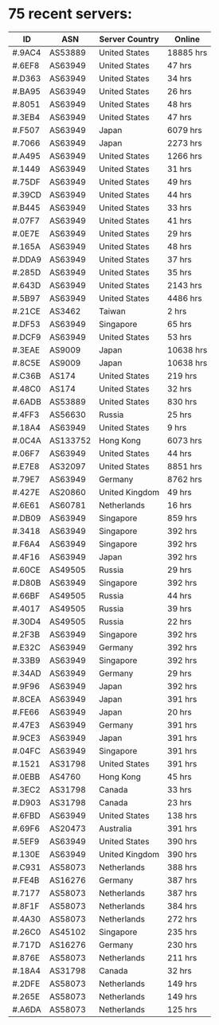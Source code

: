 # 75 recent servers:

| ID | ASN | Server Country | Online |
| ------ | ------ | ------ | ------ |
| #.9AC4 | AS53889 | United States | 18885 hrs |
| #.6EF8 | AS63949 | United States | 47 hrs |
| #.D363 | AS63949 | United States | 34 hrs |
| #.BA95 | AS63949 | United States | 26 hrs |
| #.8051 | AS63949 | United States | 48 hrs |
| #.3EB4 | AS63949 | United States | 47 hrs |
| #.F507 | AS63949 | Japan | 6079 hrs |
| #.7066 | AS63949 | Japan | 2273 hrs |
| #.A495 | AS63949 | United States | 1266 hrs |
| #.1449 | AS63949 | United States | 31 hrs |
| #.75DF | AS63949 | United States | 49 hrs |
| #.39CD | AS63949 | United States | 44 hrs |
| #.B445 | AS63949 | United States | 33 hrs |
| #.07F7 | AS63949 | United States | 41 hrs |
| #.0E7E | AS63949 | United States | 29 hrs |
| #.165A | AS63949 | United States | 48 hrs |
| #.DDA9 | AS63949 | United States | 37 hrs |
| #.285D | AS63949 | United States | 35 hrs |
| #.643D | AS63949 | United States | 2143 hrs |
| #.5B97 | AS63949 | United States | 4486 hrs |
| #.21CE | AS3462 | Taiwan | 2 hrs |
| #.DF53 | AS63949 | Singapore | 65 hrs |
| #.DCF9 | AS63949 | United States | 53 hrs |
| #.3EAE | AS9009 | Japan | 10638 hrs |
| #.8C5E | AS9009 | Japan | 10638 hrs |
| #.C36B | AS174 | United States | 219 hrs |
| #.48C0 | AS174 | United States | 32 hrs |
| #.6ADB | AS53889 | United States | 830 hrs |
| #.4FF3 | AS56630 | Russia | 25 hrs |
| #.18A4 | AS63949 | United States | 9 hrs |
| #.0C4A | AS133752 | Hong Kong | 6073 hrs |
| #.06F7 | AS63949 | United States | 44 hrs |
| #.E7E8 | AS32097 | United States | 8851 hrs |
| #.79E7 | AS63949 | Germany | 8762 hrs |
| #.427E | AS20860 | United Kingdom | 49 hrs |
| #.6E61 | AS60781 | Netherlands | 16 hrs |
| #.DB09 | AS63949 | Singapore | 859 hrs |
| #.3418 | AS63949 | Singapore | 392 hrs |
| #.F6A4 | AS63949 | Singapore | 392 hrs |
| #.4F16 | AS63949 | Japan | 392 hrs |
| #.60CE | AS49505 | Russia | 29 hrs |
| #.D80B | AS63949 | Singapore | 392 hrs |
| #.66BF | AS49505 | Russia | 44 hrs |
| #.4017 | AS49505 | Russia | 39 hrs |
| #.30D4 | AS49505 | Russia | 22 hrs |
| #.2F3B | AS63949 | Singapore | 392 hrs |
| #.E32C | AS63949 | Germany | 392 hrs |
| #.33B9 | AS63949 | Singapore | 392 hrs |
| #.34AD | AS63949 | Germany | 29 hrs |
| #.9F96 | AS63949 | Japan | 392 hrs |
| #.8CEA | AS63949 | Japan | 391 hrs |
| #.FE66 | AS63949 | Japan | 20 hrs |
| #.47E3 | AS63949 | Germany | 391 hrs |
| #.9CE3 | AS63949 | Japan | 391 hrs |
| #.04FC | AS63949 | Singapore | 391 hrs |
| #.1521 | AS31798 | United States | 391 hrs |
| #.0EBB | AS4760 | Hong Kong | 45 hrs |
| #.3EC2 | AS31798 | Canada | 33 hrs |
| #.D903 | AS31798 | Canada | 23 hrs |
| #.6FBD | AS63949 | United States | 138 hrs |
| #.69F6 | AS20473 | Australia | 391 hrs |
| #.5EF9 | AS63949 | United States | 390 hrs |
| #.130E | AS63949 | United Kingdom | 390 hrs |
| #.C931 | AS58073 | Netherlands | 388 hrs |
| #.FE4B | AS16276 | Germany | 387 hrs |
| #.7177 | AS58073 | Netherlands | 387 hrs |
| #.8F1F | AS58073 | Netherlands | 384 hrs |
| #.4A30 | AS58073 | Netherlands | 272 hrs |
| #.26C0 | AS45102 | Singapore | 235 hrs |
| #.717D | AS16276 | Germany | 230 hrs |
| #.876E | AS58073 | Netherlands | 211 hrs |
| #.18A4 | AS31798 | Canada | 32 hrs |
| #.2DFE | AS58073 | Netherlands | 149 hrs |
| #.265E | AS58073 | Netherlands | 149 hrs |
| #.A6DA | AS58073 | Netherlands | 125 hrs |

